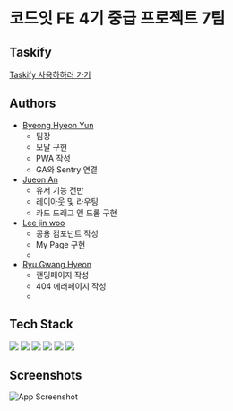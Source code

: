 # 코드잇 FE 4기 중급 프로젝트 7팀

## Taskify

[Taskify 사용하하러 가기](https://taskify-two-gray.vercel.app/)

## Authors

- [Byeong Hyeon Yun](https://www.github.com/78-artilleryman)
  - 팀장
  - 모달 구현
  - PWA 작성
  - GA와 Sentry 연결
- [Jueon An](https://www.github.com/vinoankr)
  - 유저 기능 전반
  - 레이아웃 및 라우팅
  - 카드 드래그 앤 드롭 구현
- [Lee jin woo](https://www.github.com/yeeZinu)
  - 공용 컴포넌트 작성
  - My Page 구현
  -
- [Ryu Gwang Hyeon](https://www.github.com/RyuGwangHyeon)
  - 랜딩페이지 작성
  - 404 에러페이지 작성
  -

## Tech Stack

![](https://img.shields.io/badge/React-000000?logo=React)
![](https://img.shields.io/badge/Typescript-000000?logo=Typescript)
![](https://img.shields.io/badge/Module_CSS-000000?logo=cssmodules)
![](https://img.shields.io/badge/React_Query-000000?logo=reactquery)
![](https://img.shields.io/badge/Setnry-362D59?logo=sentry)
![](https://img.shields.io/badge/Google_Analytics-E37400?logo=googleanalytics)


## Screenshots

![App Screenshot](https://via.placeholder.com/468x300?text=App+Screenshot+Here)
